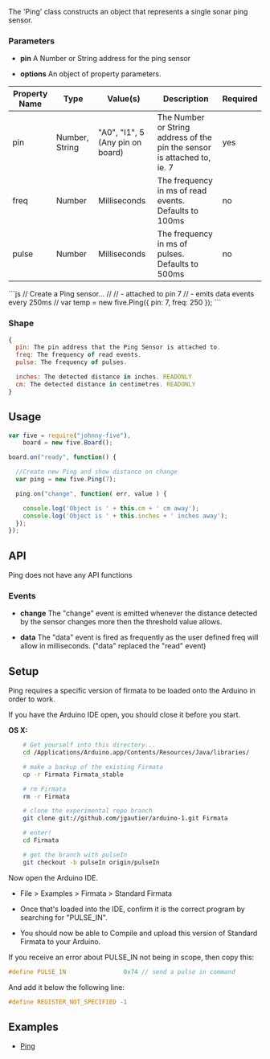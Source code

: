 The 'Ping' class constructs an object that represents a single sonar ping sensor.
### Parameters

- **pin** A Number or String address for the ping sensor

- **options** An object of property parameters.
<table>
  <thead>
    <tr>
      <th>Property Name</th>
      <th>Type</th>
      <th>Value(s)</th>
      <th>Description</th>
      <th>Required</th>
    </tr>
  </thead>
  <tbody>
    <tr>
      <td>pin</td>
      <td>Number, String</td>
      <td>"A0", "I1", 5 (Any pin on board)</td>
      <td>The Number or String address of the pin the sensor is attached to, ie. 7</td>
      <td>yes</td>
    </tr>
    <tr>
      <td>freq</td>
      <td>Number</td>
      <td>Milliseconds</td>
      <td>The frequency in ms of read events. Defaults to 100ms</td>
      <td>no</td>
    </tr>
    <tr>
      <td>pulse</td>
      <td>Number</td>
      <td>Milliseconds</td>
      <td>The frequency in ms of pulses. Defaults to 500ms</td>
      <td>no</td>
    </tr>

  </tbody>
</table>
```js
// Create a Ping sensor...
// 
//   - attached to pin 7
//   - emits data events every 250ms
//
var temp = new five.Ping({
  pin: 7, 
  freq: 250
});
```

### Shape

```js
{
  pin: The pin address that the Ping Sensor is attached to.
  freq: The frequency of read events.
  pulse: The frequency of pulses.

  inches: The detected distance in inches. READONLY
  cm: The detected distance in centimetres. READONLY
}
```
## Usage

```js
var five = require("johnny-five"),
    board = new five.Board();

board.on("ready", function() {

  //Create new Ping and show distance on change
  var ping = new five.Ping(7);

  ping.on("change", function( err, value ) {

    console.log('Object is ' + this.cm + ' cm away');
    console.log('Object is ' + this.inches + ' inches away');
  });
});  
```
## API

Ping does not have any API functions

### Events

- **change** The "change" event is emitted whenever the distance detected by the sensor changes more then the threshold value allows. 

- **data** The "data" event is fired as frequently as the user defined freq will allow in milliseconds. ("data" replaced the "read" event)

## Setup

Ping requires a specific version of firmata to be loaded onto the Arduino in order to work.

If you have the Arduino IDE open, you should close it before you start.

**OS X:**
```bash
    # Get yourself into this directory...
    cd /Applications/Arduino.app/Contents/Resources/Java/libraries/

    # make a backup of the existing Firmata
    cp -r Firmata Firmata_stable

    # rm Firmata
    rm -r Firmata

    # clone the experimental repo branch
    git clone git://github.com/jgautier/arduino-1.git Firmata

    # enter!
    cd Firmata

    # get the branch with pulseIn
    git checkout -b pulseIn origin/pulseIn
```
Now open the Arduino IDE.

- File > Examples > Firmata > Standard Firmata

- Once that's loaded into the IDE, confirm it is the correct program by searching for "PULSE_IN".

- You should now be able to Compile and upload this version of Standard Firmata to your Arduino.

If you receive an error about PULSE_IN not being in scope, then copy this:

```c
#define PULSE_IN                0x74 // send a pulse in command
```
And add it below the following line:

```c
#define REGISTER_NOT_SPECIFIED -1
```
## Examples
* [Ping](https://github.com/rwldrn/johnny-five/blob/master/docs/ping.md)
